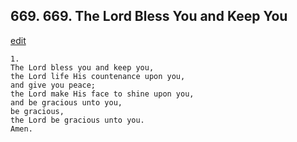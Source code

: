 
## 669.  669. The Lord Bless You and Keep You
[edit](https://docs.google.com/document/d/1xwGuLEEgMGsvodVLY2FNwbBncIuQCNzd/edit?mode=html)






    1.
    The Lord bless you and keep you,
    the Lord life His countenance upon you,
    and give you peace;
    the Lord make His face to shine upon you,
    and be gracious unto you,
    be gracious,
    the Lord be gracious unto you.
    Amen.
